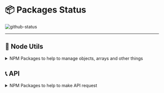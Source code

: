 #  :package: Packages Status

![github-status](https://user-images.githubusercontent.com/39351850/94375002-cf941a80-00e6-11eb-8b3a-4886c3cead6d.png)

---

##  :wrench: Node Utils

<details>
 <summary>NPM Packages to help to manage objects, arrays and other things</summary>
  
  ### :x: Press-F
  ![NPM Version](https://img.shields.io/npm/v/press-f.svg)
  ![NPM downloads](https://img.shields.io/npm/dm/press-f.svg)
  ![NPM bundle size](https://img.shields.io/bundlephobia/min/press-f)
  ![Tests Status](https://github.com/gastonpereyra/press-f/workflows/Build%20Status/badge.svg)
  [![Coverage Status](https://img.shields.io/coveralls/github/gastonpereyra/press-f/master.svg)](https://coveralls.io/r/gastonpereyra/press-f?branch=master)
  ![Last Version Status](https://github.com/gastonpereyra/packages-status/workflows/Press-F-Status/badge.svg)

  - **Description**: When an Error happens, press "f" to pay respect.
  - **Real Description**: It's an Error Wrapper to add a custom Error Name.
  - [**NPM Link**](https://www.npmjs.com/package/press-f)
  - [**Repository Link**](https://github.com/gastonpereyra/press-f)

  ### :hocho: Objects-Normalizer
  ![NPM Version](https://img.shields.io/npm/v/objects-normalizer.svg)
  ![NPM downloads](https://img.shields.io/npm/dm/objects-normalizer.svg)
  ![NPM bundle size](https://img.shields.io/bundlephobia/min/objects-normalizer)
  ![Tests Status](https://github.com/gastonpereyra/objects-normalizer/workflows/Build%20Status/badge.svg)
  [![Coverage Status](https://img.shields.io/coveralls/github/gastonpereyra/objects-normalizer/master.svg)](https://coveralls.io/r/gastonpereyra/objects-normalizer?branch=master)
  ![Last Version Status](https://github.com/gastonpereyra/packages-status/workflows/Objects-Normalizer-Status/badge.svg)

  - **Description**: Normalizes object keys, to have all the same keys by keeping or removing fields
  - **Installation**: `npm i objects-normalizer`
  - [**NPM Link**](https://www.npmjs.com/package/objects-normalizer)
  - [**Repository Link**](https://github.com/gastonpereyra/objects-normalizer)

  ### :triangular_ruler: Are-Objects-Equals
  ![NPM Version](https://img.shields.io/npm/v/are-objects-equals.svg)
  ![NPM downloads](https://img.shields.io/npm/dm/are-objects-equals.svg)
  ![NPM bundle size](https://img.shields.io/bundlephobia/min/are-objects-equals)
  ![Tests Status](https://github.com/gastonpereyra/are-objects-equals/workflows/Build%20Status/badge.svg)
  [![Coverage Status](https://img.shields.io/coveralls/github/gastonpereyra/are-objects-equals/master.svg)](https://coveralls.io/r/gastonpereyra/are-objects-equals?branch=master)
  ![Last Version Status](https://github.com/gastonpereyra/packages-status/workflows/Are-Objects-Equals-Status/badge.svg)

  - **Description**: A tool to compare objects easier, and normalize if necessary
  - **Installation**: `npm i are-objects-equals`
  - [**NPM Link**](https://www.npmjs.com/package/are-objects-equals)
  - [**Repository Link**](https://github.com/gastonpereyra/are-objects-equals)
  
</details>

## :telephone_receiver: API 

<details>
 <summary>NPM Packages to help to make API request</summary>
  
  ### :cloud: Weather-arg
  
  - **Description**: 
  - **Installation**: `npm i NAME`
  - [**NPM Link**](https://www.npmjs.com/package/NAME)
  - [**Repository Link**](https://github.com/gastonpereyra/NAME)
  
</details>
